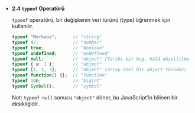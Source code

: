 - **2.4 `typeof` Operatörü**
    
    `typeof` operatörü, bir değişkenin veri türünü (type) öğrenmek için kullanılır.
    
    ```jsx
    typeof "Merhaba";      // "string"
    typeof 42;             // "number"
    typeof true;           // "boolean"
    typeof undefined;      // "undefined"
    typeof null;           // "object" (Tarihi bir bug, hâlâ düzeltilmedi)
    typeof { a: 1 };       // "object"
    typeof [1, 2, 3];      // "object" (array özel bir object türüdür)
    typeof function() {};  // "function"
    typeof 10n;            // "bigint"
    typeof Symbol();       // "symbol"
    ```
    
    Not: `typeof null` sonucu `"object"` döner, bu JavaScript’in bilinen bir eksikliğidir.